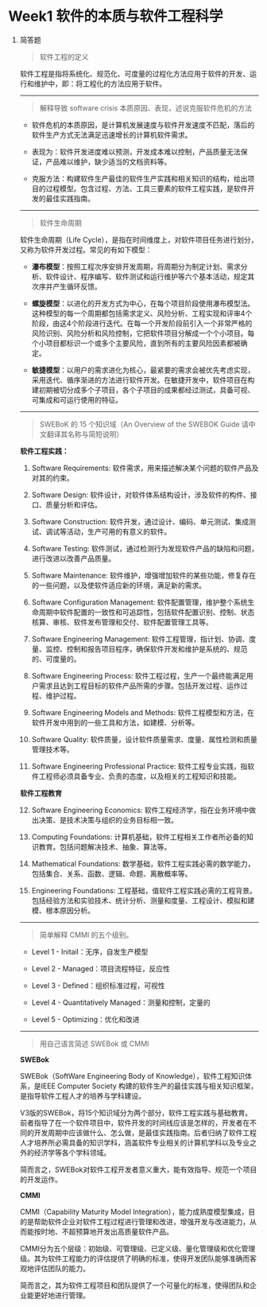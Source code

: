 # Week1 软件的本质与软件工程科学

1. 简答题

    > 软件工程的定义

    软件工程是指将系统化、规范化、可度量的过程化方法应用于软件的开发、运行和维护中，即：将工程化的方法应用于软件。

    ---

    > 解释导致 software crisis 本质原因、表现，述说克服软件危机的方法

    - 软件危机的本质原因，是计算机发展速度与软件开发速度不匹配，落后的软件生产方式无法满足迅速增长的计算机软件需求。

    - 表现为：软件开发进度难以预测，开发成本难以控制，产品质量无法保证，产品难以维护，缺少适当的文档资料等。

    - 克服方法：构建软件生产最佳的软件生产实践和相关知识的结构，给出项目的过程模型。包含过程、方法、工具三要素的软件工程实践，是软件开发的最佳实践指南。

    ---

    > 软件生命周期

    软件生命周期（Life Cycle），是指在时间维度上，对软件项目任务进行划分，又称为软件开发过程。常见的有如下模型：

    - **瀑布模型**：按照工程次序安排开发周期，将周期分为制定计划、需求分析、软件设计、程序编写、软件测试和运行维护等六个基本活动，规定其次序并产生循环反馈。

    - **螺旋模型**：以进化的开发方式为中心，在每个项目阶段使用瀑布模型法。这种模型的每一个周期都包括需求定义、风险分析、工程实现和评审4个阶段，由这4个阶段进行迭代。在每一个开发阶段前引入一个非常严格的风险识别、风险分析和风险控制，它把软件项目分解成一个个小项目。每个小项目都标识一个或多个主要风险，直到所有的主要风险因素都被确定。

    - **敏捷模型**：以用户的需求进化为核心，最紧要的需求会被优先考虑实现，采用迭代、循序渐进的方法进行软件开发。在敏捷开发中，软件项目在构建初期被切分成多个子项目，各个子项目的成果都经过测试，具备可视、可集成和可运行使用的特征。

    ---

    > SWEBoK 的 15 个知识域（An Overview of the SWEBOK Guide 请中文翻译其名称与简短说明）

    **软件工程实践：**

    1. Software Requirements: 软件需求，用来描述解决某个问题的软件产品及对其的约束。

    2. Software Design: 软件设计，对软件体系结构设计，涉及软件的构件、接口、质量分析和评估。

    3. Software Construction: 软件开发，通过设计、编码、单元测试、集成测试、调试等活动，生产可用的有意义的软件。

    4. Software Testing: 软件测试，通过检测行为发现软件产品的缺陷和问题，进行改进以改善产品质量。

    5. Software Maintenance: 软件维护，增强增加软件的某些功能，修复存在的一些问题，以及使软件适应新的环境，满足新的需求。

    6. Software Configuration Management: 软件配置管理，维护整个系统生命周期中软件配置的一致性和可追踪性，包括软件配置识别、控制、状态核算、审核、软件发布管理和交付、软件配置管理工具等。

    7. Software Engineering Management: 软件工程管理，指计划、协调、度量、监控、控制和报告项目程序，确保软件开发和维护是系统的、规范的、可度量的。

    8. Software Engineering Process: 软件工程过程，生产一个最终能满足用户需求且达到工程目标的软件产品所需的步骤。包括开发过程、运作过程、维护过程。

    9. Software Engineering Models and Methods: 软件工程模型和方法，在软件开发中用到的一些工具和方法，如建模、分析等。

    10. Software Quality: 软件质量，设计软件质量需求、度量、属性检测和质量管理技术等。

    11. Software Engineering Professional Practice: 软件工程专业实践，指软件工程师必须具备专业、负责的态度，以及相关的工程知识和技能。

    **软件工程教育**

    12. Software Engineering Economics: 软件工程经济学，指在业务环境中做出决策、是技术决策与组织的业务目标相一致。

    13. Computing Foundations: 计算机基础，软件工程相关工作者所必备的知识教育。包括问题解决技术、抽象、算法等。

    14. Mathematical Foundations: 数学基础，软件工程实践必需的数学能力，包括集合、关系、函数、逻辑、命题、离散概率等。

    15. Engineering Foundations: 工程基础，值软件工程实践必需的工程背景。包括经验方法和实验技术、统计分析、测量和度量、工程设计、模拟和建模、根本原因分析。

    ---

    > 简单解释 CMMI 的五个级别。

    - Level 1 - Initail：无序，自发生产模型

    - Level 2 - Managed：项目流程特征，反应性

    - Level 3 - Defined：组织标准过程，可视性

    - Level 4 - Quantitatively Managed：测量和控制，定量的

    - Level 5 - Optimizing：优化和改进

    ---

    > 用自己语言简述 SWEBok 或 CMMI

    **SWEBok**

    SWEBok（SoftWare Engineering Body of Knowledge），软件工程知识体系，是IEEE Computer Society 构建的软件生产的最佳实践与相关知识框架，是指导软件工程人才的培养与学科建设。

    V3版的SWEBok，将15个知识域分为两个部分，软件工程实践与基础教育。前者指导了在一个软件项目中，软件开发的时间线应该是怎样的，开发者在不同的开发周期中应该做什么、怎么做，是最佳实践指南。后者归纳了软件工程人才培养所必需具备的知识学科，涵盖软件专业相关的计算机学科以及专业之外的经济学等各个学科领域。

    简而言之，SWEBok对软件工程开发者意义重大，能有效指导、规范一个项目的开发运作。


    **CMMI**

    CMMI（Capability Maturity Model Integration），能力成熟度模型集成，目的是帮助软件企业对软件工程过程进行管理和改进，增强开发与改进能力，从而能按时地、不超预算地开发出高质量软件产品。

    CMMI分为五个层级：初始级、可管理级、已定义级、量化管理级和优化管理级。其为软件工程能力的评估提供了明确的标准，使得开发团队能够准确而客观地评估团队的能力。

    简而言之，其为软件工程项目和团队提供了一个可量化的标准，使得团队和企业能更好地进行管理。
   

